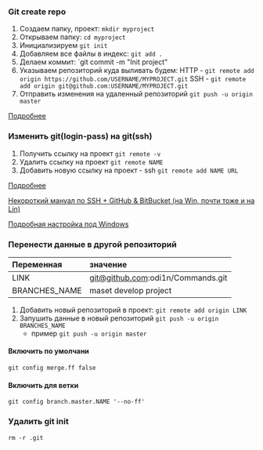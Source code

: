### Git create repo

1. Создаем папку, проект: `mkdir myproject`
2. Открываем папку: `cd myproject`
3. Инициализируем `git init`
4. Добавляем все файлы в индекс: `git add .`
5. Делаем коммит: `git commit -m "Init project"
6. Указываем репозиторий куда выливать будем: HTTP - `git remote add origin https://github.com/USERNAME/MYPROJECT.git`
   SSH - `git remote add origin git@github.com:USERNAME/MYPROJECT.git`
7. Отправить изменения на удаленный репозиторий `git push -u origin master`

[Подробнее](https://pingvinus.ru/git/1592)

### Изменить git(login-pass) на git(ssh)

1. Получить ссылку на проект `git remote -v`
2. Удалить ссылку на проект `git remote NAME`
3. Добавить новую ссылку на проект - ssh `git remote add NAME URL`

[Подробнее](https://www.atlassian.com/ru/git/tutorials/syncing)

[Некороткий мануал по SSH + GitHub & BitBucket (на Win, почти тоже и на Lin)](https://qna.habr.com/q/231161)

[Подробная настройка под Windows](https://only-to-top.ru/blog/tools/2019-12-08-git-ssh-windows.html)

### Перенести данные в другой репозиторий

|Переменная|значение|
|:---|:---|
|LINK|git@github.com:odi1n/Commands.git|
|BRANCHES_NAME|maset develop project|

1. Добавить новый репозиторий в проект: `git remote add origin LINK`
2. Запушить данные в новый репозиторий `git push -u origin BRANCHES_NAME`
    - пример `git push -u origin master`

#### Включить по умолчани

`git config merge.ff false`

#### Включить для ветки

`git config branch.master.NAME '--no-ff'`

### Удалить git init

`rm -r .git`